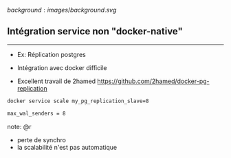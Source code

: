 $background:images/background.svg$
## Intégration service non "docker-native"
---

* Ex: Réplication postgres

* Intégration avec docker difficile
* Excellent travail de 2hamed https://github.com/2hamed/docker-pg-replication

```sh
docker service scale my_pg_replication_slave=8
```
```sh
max_wal_senders = 8
```

note: @r
* perte de synchro
* la scalabilité n'est pas automatique
